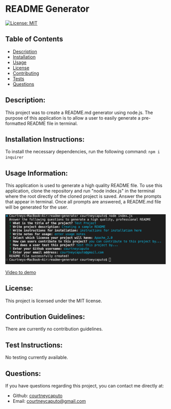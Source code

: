 
# README Generator
    
[![License: MIT](https://img.shields.io/badge/License-MIT-yellow.svg)](https://opensource.org/licenses/MIT)

## Table of Contents
- [Description](#description)
- [Installation](#installation)
- [Usage](#usage)
- [License](#license)
- [Contributing](#contributing)
- [Tests](#tests)
- [Questions](#questions)
    
## Description: <a name="description"></a>
This project was to create a README.md generator using node.js. The purpose of this application is to allow a user to easily generate a pre-formatted README file in terminal. 

## Installation Instructions: <a name="installation"></a>
To install the necessary dependencies, run the following command: `npm i inquirer`

## Usage Information: <a name="usage"></a>
This application is used to generate a high quality README file. To use this application, clone the repository and run "node index.js" in the terminal where the root directly of the cloned project is saved. Answer the prompts that appear in terminal. Once all prompts are answered, a README.md file will be generated for the user.

<img src="/images/terminal-screenshot.png">

<a href="https://drive.google.com/file/d/1X9dodlK32e2cbhGJUmdo1jFOUJVp_ik7/view">Video to demo</a>

## License: <a name="license"></a>
This project is licensed under the MIT license.

## Contribution Guidelines: <a name="contributing"></a>
There are currently no contribution guidelines.

## Test Instructions: <a name="tests"></a>
No testing currently available.

## Questions: <a name="questions"></a>
If you have questions regarding this project, you can contact me directly at:
* Github: <a href="https://github.com/courtneycaputo">courtneycaputo</a>
* Email: <a href="mailto:courtneycaputo@gmail.com">courtneycaputo@gmail.com</a>

    
